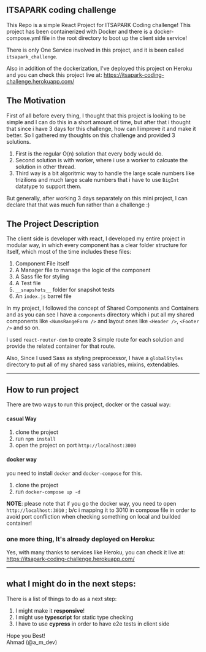 ## **ITSAPARK** coding challenge

This Repo is a simple React Project for ITSAPARK Coding challenge! This project has been containerized with Docker and there is a docker-compose.yml file in the root directory to boot up the client side service!

There is only One Service involved in this project, and it is been called `itsapark_challenge`.

Also in addition of the dockerization, I've deployed this project on Heroku and you can check this project live at: https://itsapark-coding-challenge.herokuapp.com/

## The Motivation

First of all before every thing, I thought that this project is looking to be simple and I can do this in a short amount of time, but after that i thought that since i have 3 days for this challenge, how can I improve it and make it better. So I gathered my thoughts on this challenge and provided 3 solutions.

1. First is the regular O(n) solution that every body would do.
2. Second solution is with worker, where i use a worker to calcuate the solution in other thread.
3. Third way is a bit algoritmic way to handle the large scale numbers like trizilions and much large scale numbers that i have to use `BigInt` datatype to support them.

But generally, after working 3 days separately on this mini project, I can declare that that was much fun rather than a challenge :)

## The Project Description

The client side is developer with react, I developed my entire project in modular way, in which every component has a clear folder structure for itself, which most of the time includes these files:

1. Component File itself
2. A Manager file to manage the logic of the component
3. A Sass file for styling
4. A Test file
5. `__snapshots__` folder for snapshot tests
6. An `index.js` barrel file

In my project, I followed the concept of Shared Components and Containers and as you can see I have a `components` directory which i put all my shared components like `<NumsRangeForm />` and layout ones like `<Header />`, `<Footer />` and so on.

I used `react-router-dom` to create 3 simple route for each solution and provide the related container for that route.

Also, Since I used Sass as styling preprocessor, I have a `globalStyles` directory to put all of my shared sass variables, mixins, extendables.

---

## How to run project

There are two ways to run this project, docker or the casual way:

#### casual Way

1. clone the project
2. run `npm install`
3. open the project on port `http://localhost:3000`

#### docker way

you need to install `docker` and `docker-compose` for this.

1. clone the project
2. run `docker-compose up -d`

**NOTE**: please note that if you go the docker way, you need to open `http://localhost:3010` ; b/c i mapping it to 3010 in compose file in order to avoid port confliction when checking something on local and builded container!

### one more thing, It's already deployed on Heroku:

Yes, with many thanks to services like Heroku, you can check it live at: https://itsapark-coding-challenge.herokuapp.com/

---

## what I might do in the next steps:

There is a list of things to do as a next step:

1. I might make it **responsive**!
2. I might use **typescript** for static type checking
3. I have to use **cypress** in order to have e2e tests in client side

Hope you Best!  
Ahmad (@a_m_dev)
